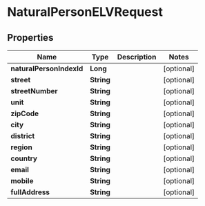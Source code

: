 

# NaturalPersonELVRequest


## Properties

| Name | Type | Description | Notes |
|------------ | ------------- | ------------- | -------------|
|**naturalPersonIndexId** | **Long** |  |  [optional] |
|**street** | **String** |  |  [optional] |
|**streetNumber** | **String** |  |  [optional] |
|**unit** | **String** |  |  [optional] |
|**zipCode** | **String** |  |  [optional] |
|**city** | **String** |  |  [optional] |
|**district** | **String** |  |  [optional] |
|**region** | **String** |  |  [optional] |
|**country** | **String** |  |  [optional] |
|**email** | **String** |  |  [optional] |
|**mobile** | **String** |  |  [optional] |
|**fullAddress** | **String** |  |  [optional] |



